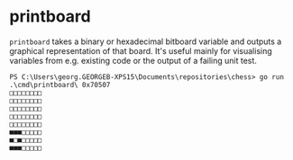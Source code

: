 # printboard

`printboard` takes a binary or hexadecimal bitboard variable and outputs a
graphical representation of that board. It's useful mainly for visualising
variables from e.g. existing code or the output of a failing unit test.

```
PS C:\Users\georg.GEORGEB-XPS15\Documents\repositories\chess> go run .\cmd\printboard\ 0x70507
□□□□□□□□
□□□□□□□□
□□□□□□□□
□□□□□□□□
□□□□□□□□
■■■□□□□□
■□■□□□□□
■■■□□□□□
```
